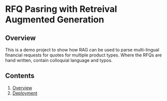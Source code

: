 # RFQ Pasring with Retreival Augmented Generation

## Overview

This is a demo project to show how RAG can be used to parse multi-lingual financial requests for quotes for multiple product types. Where the RFQs are hand written, contain colloquial language and typos.

## Contents

1. [Overview](./main)
1. [Deployment](./deployment)